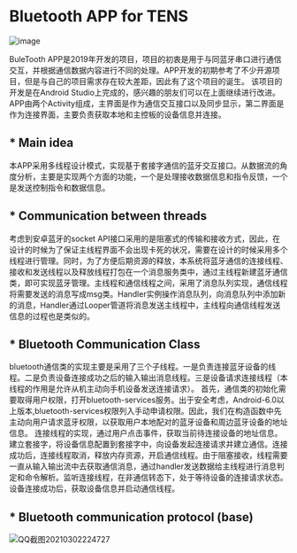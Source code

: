 # Bluetooth APP for TENS
![image](https://user-images.githubusercontent.com/50388568/109662327-e5ca6900-7ba5-11eb-9605-0f8a03b99e85.png)
  
  BuleTooth APP是2019年开发的项目，项目的初衷是用于与同蓝牙串口进行通信交互，并根据通信数据内容进行不同的处理。APP开发的初期参考了不少开源项目，但是与自己的项目需求存在较大差距，因此有了这个项目的诞生。
  该项目的开发是在Android Studio上完成的，感兴趣的朋友们可以在上面继续进行改进。APP由两个Activity组成，主界面是作为通信交互接口以及同步显示，第二界面是作为连接界面，主要负责获取本地和主控板的设备信息并连接。
## * Main idea

  本APP采用多线程设计模式，实现基于套接字通信的蓝牙交互接口。从数据流的角度分析，主要是实现两个方面的功能，一个是处理接收数据信息和指令反馈，一个是发送控制指令和数据信息。
## * Communication between threads

  考虑到安卓蓝牙的socket API接口采用的是阻塞式的传输和接收方式，因此，在设计的时候为了保证主线程界面不会出现卡死的状况，需要在设计的时候采用多个线程进行管理。同时，为了方便后期资源的释放，本系统将蓝牙通信的连接线程、接收和发送线程以及释放线程打包在一个消息服务类中，通过主线程新建蓝牙通信类，即可实现蓝牙管理。主线程和通信线程之间，采用了消息队列实现，通信线程将需要发送的消息写成msg类。Handler实例操作消息队列，向消息队列中添加新的消息，Handler通过Looper管道将消息发送主线程中，主线程向通信线程发送信息的过程也是类似的。
## * Bluetooth Communication Class

  bluetooth通信类的实现主要是采用了三个子线程。一是负责连接蓝牙设备的线程。二是负责设备连接成功之后的输入输出消息线程。三是设备请求连接线程（本线程的作用是允许从机主动向手机设备发送连接请求）。
  首先，通信类的初始化需要取得用户权限，打开bluetooth-services服务。出于安全考虑，Android-6.0以上版本,bluetooth-services权限列入手动申请权限。因此，我们在构造函数中先主动向用户请求蓝牙权限，以获取用户本地配对的蓝牙设备和周边蓝牙设备的地址信息。
  连接线程的实现，通过用户点击事件，获取当前待连接设备的地址信息。建立套接字，将设备信息配置到套接字中，向设备发起连接请求并建立通信。连接成功后，连接线程取消，释放内存资源，开启通信线程。由于阻塞接收，线程需要一直从输入输出流中去获取通信消息，通过handler发送数据给主线程进行消息判定和命令解析。监听连接线程，在非通信转态下，处于等待设备的连接请求状态。设备连接成功后，获取设备信息并启动通信线程。

## * Bluetooth communication protocol (base)
![QQ截图20210302224727](https://user-images.githubusercontent.com/50388568/109665736-722a5b00-7ba9-11eb-81d5-c29e85fb37d0.jpg)
